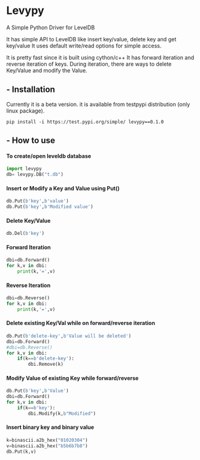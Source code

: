# Levypy

A Simple Python Driver for LevelDB

It has simple API to  LevelDB like insert key/value, delete key and get key/value
It uses default write/read options for simple access.

It is pretty fast since it is built using cython/c++
It has forward iteration and reverse iteration of keys. During iteration, there are ways to delete Key/Value and modify the Value.

## - Installation
Currently it is a beta version. it is available from testpypi distribution (only linux package).
```shell
pip install -i https://test.pypi.org/simple/ levypy==0.1.0
```

## - How to use
#### To create/open leveldb database
```python
import levypy
db= levypy.DB("t.db")
```
#### Insert or Modify a Key and Value using Put() 
```python
db.Put(b'key',b'value')
db.Put(b'key',b'Modified value')
```
#### Delete Key/Value
```python
db.Del(b'key')
```

#### Forward Iteration
```python
dbi=db.Forward()
for k,v in dbi:
    print(k,'=',v)
```

#### Reverse Iteration
```python
dbi=db.Reverse()
for k,v in dbi:
    print(k,'=',v)
```
    
#### Delete existing Key/Val while on forward/reverse iteration
```python
db.Put(b'delete-key',b'Value will be deleted')
dbi=db.Forward()
#dbi=db.Reverse()
for k,v in dbi:
    if(k==b'delete-key'):
        dbi.Remove(k)
```

#### Modify Value of existing Key while forward/reverse
```python
db.Put(b'key',b'Value')
dbi=db.Forward()
for k,v in dbi:
    if(k==b'key'):
        dbi.Modify(k,b"Modified")
```

#### Insert binary key and binary value 
```python
k=binascii.a2b_hex("01020304")
v=binascii.a2b_hex("b5b6b7b8")
db.Put(k,v)
```
